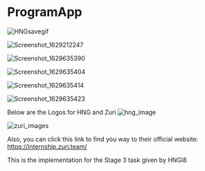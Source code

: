 # ProgramApp

![HNGsavegif](https://user-images.githubusercontent.com/24321091/129772759-f214da85-1012-4a72-a8d3-07cb4d076e85.gif)


![Screenshot_1629212247](https://user-images.githubusercontent.com/24321091/129773813-201fae4a-0771-4660-b105-1e68bd0e7f9f.png)

![Screenshot_1629635390](https://user-images.githubusercontent.com/24321091/130357214-f4d41b16-8fc8-4653-8eea-8602bb7d72bb.png)

![Screenshot_1629635404](https://user-images.githubusercontent.com/24321091/130357217-53e9055f-475d-46f8-b6a1-6b64470afd8f.png)

![Screenshot_1629635414](https://user-images.githubusercontent.com/24321091/130357218-ca9763a7-8937-4371-b116-e7eb7b8ce147.png)

![Screenshot_1629635423](https://user-images.githubusercontent.com/24321091/130357221-46d8ae06-24c1-4bc4-9835-e6fed3c6094e.png)


Below are the Logos for HNG and Zuri 
![hng_image](https://user-images.githubusercontent.com/24321091/129788772-c7e7eade-85b0-4a40-81c7-0f6f024681bd.png)

![zuri_images](https://user-images.githubusercontent.com/24321091/129788796-0ba89ccf-8545-43ed-8cda-25bbe25585a5.png)

Also, you can click this link to find you way to their official website: https://internship.zuri.team/

This is the implementation for the Stage 3 task given by HNGi8
